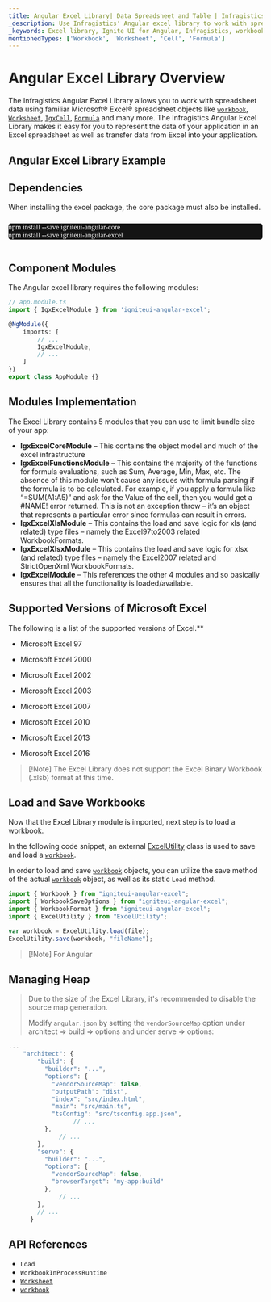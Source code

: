 ```yaml
---
title: Angular Excel Library| Data Spreadsheet and Table | Infragistics
_description: Use Infragistics' Angular excel library to work with spreadsheet data using Microsoft Excel features.  Learn how easily you can transfer data from excel to your application using Ignite UI for Angular excel library!
_keywords: Excel library, Ignite UI for Angular, Infragistics, workbook
mentionedTypes: ['Workbook', 'Worksheet', 'Cell', 'Formula']
---
```


# Angular Excel Library Overview

The Infragistics Angular Excel Library allows you to work with spreadsheet data using familiar Microsoft® Excel® spreadsheet objects like [`workbook`]({environment:dvApiBaseUrl}/products/ignite-ui-angular/api/docs/typescript/latest/classes/sheet.html#workbook), [`Worksheet`]({environment:dvApiBaseUrl}/products/ignite-ui-angular/api/docs/typescript/latest/classes/worksheet.html), [`IgxCell`]({environment:dvApiBaseUrl}/products/ignite-ui-angular/api/docs/typescript/latest/classes/igxcell.html), [`Formula`]({environment:dvApiBaseUrl}/products/ignite-ui-angular/api/docs/typescript/latest/classes/formula.html) and many more. The Infragistics Angular Excel Library makes it easy for you to represent the data of your application in an Excel spreadsheet as well as transfer data from Excel into your application.

## Angular Excel Library Example

<code-view style="height: 100px" alt="Angular Excel Library Example"
  data-demos-base-url="{environment:dvDemosBaseUrl}"
           iframe-src="{environment:dvDemosBaseUrl}/excel/excel-library/overview"
                                        github-src="excel/excel-library/overview">
</code-view>


<div class="divider--half"></div>

<!-- Angular, React, WebComponents -->

## Dependencies

When installing the excel package, the core package must also be installed.

<pre style="background:#141414;color:white;display:inline-block;padding:16x;margin-top:10px;font-family:'Consolas';border-radius:5px;width:100%">
npm install --save igniteui-angular-core
npm install --save igniteui-angular-excel
</pre>

## Component Modules

The Angular excel library requires the following modules:

```ts
// app.module.ts
import { IgxExcelModule } from 'igniteui-angular-excel';

@NgModule({
    imports: [
        // ...
        IgxExcelModule,
        // ...
    ]
})
export class AppModule {}
```

## Modules Implementation

The Excel Library contains 5 modules that you can use to limit bundle size of your app:

*   **IgxExcelCoreModule** – This contains the object model and much of the excel infrastructure
*   **IgxExcelFunctionsModule** – This contains the majority of the functions for formula evaluations, such as Sum, Average, Min, Max, etc. The absence of this module won’t cause any issues with formula parsing if the formula is to be calculated. For example, if you apply a formula like “=SUM(A1:A5)” and ask for the Value of the cell, then you would get a #NAME! error returned. This is not an exception throw – it’s an object that represents a particular error since formulas can result in errors.
*   **IgxExcelXlsModule** – This contains the load and save logic for xls (and related) type files – namely the Excel97to2003 related WorkbookFormats.
*   **IgxExcelXlsxModule** – This contains the load and save logic for xlsx (and related) type files – namely the Excel2007 related and StrictOpenXml WorkbookFormats.
*   **IgxExcelModule** – This references the other 4 modules and so basically ensures that all the functionality is loaded/available.

<!-- end: Angular, React, WebComponents -->

## Supported Versions of Microsoft Excel

The following is a list of the supported versions of Excel.\*\*

*   Microsoft Excel 97

*   Microsoft Excel 2000

*   Microsoft Excel 2002

*   Microsoft Excel 2003

*   Microsoft Excel 2007

*   Microsoft Excel 2010

*   Microsoft Excel 2013

*   Microsoft Excel 2016

> \[!Note]
> The Excel Library does not support the Excel Binary Workbook (.xlsb) format at this time.

## Load and Save Workbooks

Now that the Excel Library module is imported, next step is to load a workbook.

<!-- Angular, React, WebComponents -->

In the following code snippet, an external [ExcelUtility](excel-utility.md) class is used to save and load a [`workbook`]({environment:dvApiBaseUrl}/products/ignite-ui-angular/api/docs/typescript/latest/classes/sheet.html#workbook).

<!-- end: Angular, React, WebComponents -->

In order to load and save [`workbook`]({environment:dvApiBaseUrl}/products/ignite-ui-angular/api/docs/typescript/latest/classes/sheet.html#workbook) objects, you can utilize the save method of the actual [`workbook`]({environment:dvApiBaseUrl}/products/ignite-ui-angular/api/docs/typescript/latest/classes/sheet.html#workbook) object, as well as its static `Load` method.

```ts
import { Workbook } from "igniteui-angular-excel";
import { WorkbookSaveOptions } from "igniteui-angular-excel";
import { WorkbookFormat } from "igniteui-angular-excel";
import { ExcelUtility } from "ExcelUtility";

var workbook = ExcelUtility.load(file);
ExcelUtility.save(workbook, "fileName");
```

> \[!Note]
> For Angular
>
> <div class="divider--half"></div>

## Managing Heap

> Due to the size of the Excel Library, it's recommended to disable the source map generation.
>
> Modify `angular.json` by setting the `vendorSourceMap` option under architect => build => options and under serve => options:

```ts
...
    "architect": {
        "build": {
          "builder": "...",
          "options": {
            "vendorSourceMap": false,
            "outputPath": "dist",
            "index": "src/index.html",
            "main": "src/main.ts",
            "tsConfig": "src/tsconfig.app.json",
                  // ...
          },
              // ...
        },
        "serve": {
          "builder": "...",
          "options": {
            "vendorSourceMap": false,
            "browserTarget": "my-app:build"
          },
              // ...
        },
        // ...
      }
```

>

<!-- -->

## API References

*   `Load`
*   `WorkbookInProcessRuntime`
*   [`Worksheet`]({environment:dvApiBaseUrl}/products/ignite-ui-angular/api/docs/typescript/latest/classes/worksheet.html)
*   [`workbook`]({environment:dvApiBaseUrl}/products/ignite-ui-angular/api/docs/typescript/latest/classes/sheet.html#workbook)
